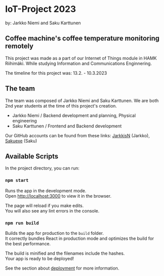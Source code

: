 # **IoT-Project 2023**
by: Jarkko Niemi and Saku Karttunen

## **Coffee machine's coffee temperature monitoring remotely**

This project was made as a part of our Internet of Things module 
in HAMK Riihimäki. While studying Information and Communications Enginnering.

The timeline for this project was: 13.2. - 10.3.2023

## The team

The team was composed of Jarkko Niemi and Saku Karttunen. We are both 2nd year 
students at the time of this project's creation.

* Jarkko Niemi / Backend development and planning, Physical engineering
* Saku Karttunen / Frontend and Backend development

Our GitHub accounts can be found from these links: 
[JarkkisN](https://github.com/JarkkisN) (Jarkko), [Sakuexe](https://github.com/sakuexe) (Saku)

## Available Scripts

In the project directory, you can run:

### `npm start`

Runs the app in the development mode.\
Open [http://localhost:3000](http://localhost:3000) to view it in the browser.

The page will reload if you make edits.\
You will also see any lint errors in the console.

### `npm run build`

Builds the app for production to the `build` folder.\
It correctly bundles React in production mode and optimizes the build for the best performance.

The build is minified and the filenames include the hashes.\
Your app is ready to be deployed!

See the section about [deployment](https://facebook.github.io/create-react-app/docs/deployment) for more information.